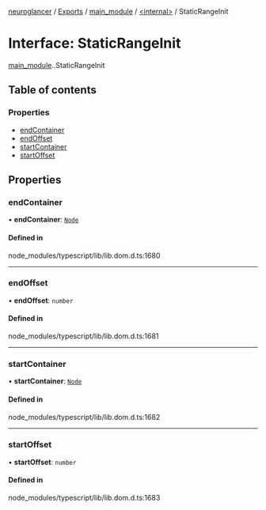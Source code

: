 [neuroglancer](../README.md) / [Exports](../modules.md) / [main\_module](../modules/main_module.md) / [<internal\>](../modules/main_module._internal_.md) / StaticRangeInit

# Interface: StaticRangeInit

[main_module](../modules/main_module.md).[<internal>](../modules/main_module._internal_.md).StaticRangeInit

## Table of contents

### Properties

- [endContainer](main_module._internal_.StaticRangeInit.md#endcontainer)
- [endOffset](main_module._internal_.StaticRangeInit.md#endoffset)
- [startContainer](main_module._internal_.StaticRangeInit.md#startcontainer)
- [startOffset](main_module._internal_.StaticRangeInit.md#startoffset)

## Properties

### endContainer

• **endContainer**: [`Node`](../modules/main_module._internal_.md#node)

#### Defined in

node_modules/typescript/lib/lib.dom.d.ts:1680

___

### endOffset

• **endOffset**: `number`

#### Defined in

node_modules/typescript/lib/lib.dom.d.ts:1681

___

### startContainer

• **startContainer**: [`Node`](../modules/main_module._internal_.md#node)

#### Defined in

node_modules/typescript/lib/lib.dom.d.ts:1682

___

### startOffset

• **startOffset**: `number`

#### Defined in

node_modules/typescript/lib/lib.dom.d.ts:1683
